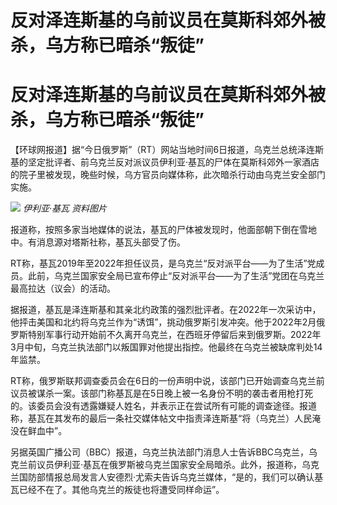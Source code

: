 # 反对泽连斯基的乌前议员在莫斯科郊外被杀，乌方称已暗杀“叛徒”

# 反对泽连斯基的乌前议员在莫斯科郊外被杀，乌方称已暗杀“叛徒”

【环球网报道】据“今日俄罗斯”（RT）网站当地时间6日报道，乌克兰总统泽连斯基的坚定批评者、前乌克兰反对派议员伊利亚·基瓦的尸体在莫斯科郊外一家酒店的院子里被发现，晚些时候，乌方官员向媒体称，此次暗杀行动由乌克兰安全部门实施。

![](https://inews.gtimg.com/om_bt/OUlOf6jJXVhFVeVznveuQOD_CLxUxQWWbyF8sdIkE7jI0AA/1000)
_伊利亚·基瓦 资料图片_

报道称，按照多家当地媒体的说法，基瓦的尸体被发现时，他面部朝下倒在雪地中。有消息源对塔斯社称，基瓦头部受了伤。

RT称，基瓦2019年至2022年担任议员，是乌克兰“反对派平台——为了生活”党成员。此前，乌克兰国家安全局已宣布停止“反对派平台——为了生活”党团在乌克兰最高拉达（议会）的活动。

据报道，基瓦是泽连斯基和其亲北约政策的强烈批评者。在2022年一次采访中，他抨击美国和北约将乌克兰作为“诱饵”，挑动俄罗斯引发冲突。他于2022年2月俄罗斯特别军事行动开始前不久离开乌克兰，在西班牙停留后来到俄罗斯。2022年3月中旬，乌克兰执法部门以叛国罪对他提出指控。他最终在乌克兰被缺席判处14年监禁。

RT称，俄罗斯联邦调查委员会在6日的一份声明中说，该部门已开始调查乌克兰前议员被谋杀一案。该部门称基瓦是在5日晚上被一名身份不明的袭击者用枪打死的。该委员会没有透露嫌疑人姓名，并表示正在尝试所有可能的调查途径。报道称，基瓦在其发布的最后一条社交媒体帖文中指责泽连斯基“将（乌克兰）人民淹没在鲜血中”。

另据英国广播公司（BBC）报道，乌克兰执法部门消息人士告诉BBC乌克兰，乌克兰前议员伊利亚·基瓦在俄罗斯被乌克兰国家安全局暗杀。此外，报道称，乌克兰国防部情报总局发言人安德烈·尤索夫告诉乌克兰媒体，“是的，我们可以确认基瓦已经不在了。其他乌克兰的叛徒也将遭受同样命运”。


